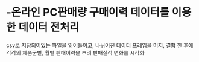 # -온라인 PC판매량 구매이력 데이터를 이용한 데이터 전처리
csv로 저장되어있는 파일을 읽어들이고, 나뉘어진 
데이터 프레임을 머지, 결합 한 후에
각각의 제품군별, 월별 판매이력을 추려 판매실적 변화를 시각화

